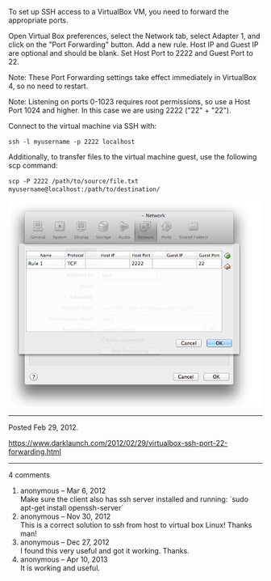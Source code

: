 To set up SSH access to a VirtualBox VM, you need to forward the appropriate ports.

Open Virtual Box preferences, select the Network tab, select Adapter 1, and click on the "Port Forwarding" button. Add a new rule. Host IP and Guest IP are optional and should be blank. Set Host Port to 2222 and Guest Port to 22.

Note: These Port Forwarding settings take effect immediately in VirtualBox 4, so no need to restart.

Note: Listening on ports 0-1023 requires root permissions, so use a Host Port 1024 and higher. In this case we are using 2222 ("22" + "22").

Connect to the virtual machine via SSH with:

```
ssh -l myusername -p 2222 localhost
```

Additionally, to transfer files to the virtual machine guest, use the following scp command:

```
scp -P 2222 /path/to/source/file.txt myusername@localhost:/path/to/destination/
```

<img alt="" src="/img/uploads/2012-02/virtual-box-ssh-port-forwarding.png" />

---

Posted Feb 29, 2012.

https://www.darklaunch.com/2012/02/29/virtualbox-ssh-port-22-forwarding.html

---

4 comments

<ol>
    <li>
        <div>
            anonymous &ndash; Mar 6, 2012
            <div>
Make sure the client also has ssh server installed and running:
`sudo apt-get install openssh-server`
            </div>
        </div>
    </li>
    <li>
        <div>
            anonymous &ndash; Nov 30, 2012
            <div>
This is a correct solution to ssh from host to virtual box Linux! Thanks man!
            </div>
        </div>
    </li>
    <li>
        <div>
            anonymous &ndash; Dec 27, 2012
            <div>
I found this very useful and got it working. Thanks.
            </div>
        </div>
    </li>
    <li>
        <div>
            anonymous &ndash; Apr 10, 2013
            <div>
It is working and useful.
            </div>
        </div>
    </li>
</ol>
